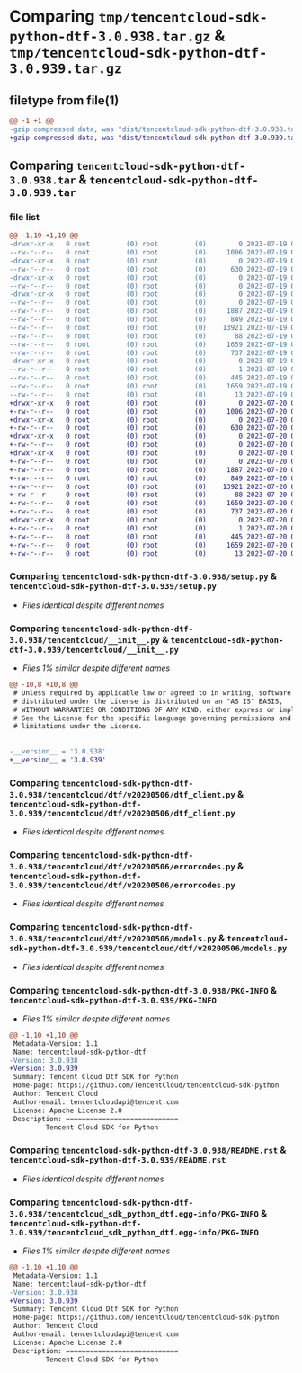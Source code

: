 # Comparing `tmp/tencentcloud-sdk-python-dtf-3.0.938.tar.gz` & `tmp/tencentcloud-sdk-python-dtf-3.0.939.tar.gz`

## filetype from file(1)

```diff
@@ -1 +1 @@
-gzip compressed data, was "dist/tencentcloud-sdk-python-dtf-3.0.938.tar", last modified: Wed Jul 19 00:38:12 2023, max compression
+gzip compressed data, was "dist/tencentcloud-sdk-python-dtf-3.0.939.tar", last modified: Thu Jul 20 00:23:11 2023, max compression
```

## Comparing `tencentcloud-sdk-python-dtf-3.0.938.tar` & `tencentcloud-sdk-python-dtf-3.0.939.tar`

### file list

```diff
@@ -1,19 +1,19 @@
-drwxr-xr-x   0 root         (0) root         (0)        0 2023-07-19 00:38:12.000000 tencentcloud-sdk-python-dtf-3.0.938/
--rw-r--r--   0 root         (0) root         (0)     1006 2023-07-19 00:38:11.000000 tencentcloud-sdk-python-dtf-3.0.938/setup.py
-drwxr-xr-x   0 root         (0) root         (0)        0 2023-07-19 00:38:12.000000 tencentcloud-sdk-python-dtf-3.0.938/tencentcloud/
--rw-r--r--   0 root         (0) root         (0)      630 2023-07-19 00:38:11.000000 tencentcloud-sdk-python-dtf-3.0.938/tencentcloud/__init__.py
-drwxr-xr-x   0 root         (0) root         (0)        0 2023-07-19 00:38:12.000000 tencentcloud-sdk-python-dtf-3.0.938/tencentcloud/dtf/
--rw-r--r--   0 root         (0) root         (0)        0 2023-07-19 00:38:11.000000 tencentcloud-sdk-python-dtf-3.0.938/tencentcloud/dtf/__init__.py
-drwxr-xr-x   0 root         (0) root         (0)        0 2023-07-19 00:38:12.000000 tencentcloud-sdk-python-dtf-3.0.938/tencentcloud/dtf/v20200506/
--rw-r--r--   0 root         (0) root         (0)        0 2023-07-19 00:38:11.000000 tencentcloud-sdk-python-dtf-3.0.938/tencentcloud/dtf/v20200506/__init__.py
--rw-r--r--   0 root         (0) root         (0)     1887 2023-07-19 00:38:11.000000 tencentcloud-sdk-python-dtf-3.0.938/tencentcloud/dtf/v20200506/dtf_client.py
--rw-r--r--   0 root         (0) root         (0)      849 2023-07-19 00:38:11.000000 tencentcloud-sdk-python-dtf-3.0.938/tencentcloud/dtf/v20200506/errorcodes.py
--rw-r--r--   0 root         (0) root         (0)    13921 2023-07-19 00:38:11.000000 tencentcloud-sdk-python-dtf-3.0.938/tencentcloud/dtf/v20200506/models.py
--rw-r--r--   0 root         (0) root         (0)       88 2023-07-19 00:38:12.000000 tencentcloud-sdk-python-dtf-3.0.938/setup.cfg
--rw-r--r--   0 root         (0) root         (0)     1659 2023-07-19 00:38:12.000000 tencentcloud-sdk-python-dtf-3.0.938/PKG-INFO
--rw-r--r--   0 root         (0) root         (0)      737 2023-07-19 00:38:11.000000 tencentcloud-sdk-python-dtf-3.0.938/README.rst
-drwxr-xr-x   0 root         (0) root         (0)        0 2023-07-19 00:38:12.000000 tencentcloud-sdk-python-dtf-3.0.938/tencentcloud_sdk_python_dtf.egg-info/
--rw-r--r--   0 root         (0) root         (0)        1 2023-07-19 00:38:12.000000 tencentcloud-sdk-python-dtf-3.0.938/tencentcloud_sdk_python_dtf.egg-info/dependency_links.txt
--rw-r--r--   0 root         (0) root         (0)      445 2023-07-19 00:38:12.000000 tencentcloud-sdk-python-dtf-3.0.938/tencentcloud_sdk_python_dtf.egg-info/SOURCES.txt
--rw-r--r--   0 root         (0) root         (0)     1659 2023-07-19 00:38:12.000000 tencentcloud-sdk-python-dtf-3.0.938/tencentcloud_sdk_python_dtf.egg-info/PKG-INFO
--rw-r--r--   0 root         (0) root         (0)       13 2023-07-19 00:38:12.000000 tencentcloud-sdk-python-dtf-3.0.938/tencentcloud_sdk_python_dtf.egg-info/top_level.txt
+drwxr-xr-x   0 root         (0) root         (0)        0 2023-07-20 00:23:11.000000 tencentcloud-sdk-python-dtf-3.0.939/
+-rw-r--r--   0 root         (0) root         (0)     1006 2023-07-20 00:23:11.000000 tencentcloud-sdk-python-dtf-3.0.939/setup.py
+drwxr-xr-x   0 root         (0) root         (0)        0 2023-07-20 00:23:11.000000 tencentcloud-sdk-python-dtf-3.0.939/tencentcloud/
+-rw-r--r--   0 root         (0) root         (0)      630 2023-07-20 00:23:11.000000 tencentcloud-sdk-python-dtf-3.0.939/tencentcloud/__init__.py
+drwxr-xr-x   0 root         (0) root         (0)        0 2023-07-20 00:23:11.000000 tencentcloud-sdk-python-dtf-3.0.939/tencentcloud/dtf/
+-rw-r--r--   0 root         (0) root         (0)        0 2023-07-20 00:23:11.000000 tencentcloud-sdk-python-dtf-3.0.939/tencentcloud/dtf/__init__.py
+drwxr-xr-x   0 root         (0) root         (0)        0 2023-07-20 00:23:11.000000 tencentcloud-sdk-python-dtf-3.0.939/tencentcloud/dtf/v20200506/
+-rw-r--r--   0 root         (0) root         (0)        0 2023-07-20 00:23:11.000000 tencentcloud-sdk-python-dtf-3.0.939/tencentcloud/dtf/v20200506/__init__.py
+-rw-r--r--   0 root         (0) root         (0)     1887 2023-07-20 00:23:11.000000 tencentcloud-sdk-python-dtf-3.0.939/tencentcloud/dtf/v20200506/dtf_client.py
+-rw-r--r--   0 root         (0) root         (0)      849 2023-07-20 00:23:11.000000 tencentcloud-sdk-python-dtf-3.0.939/tencentcloud/dtf/v20200506/errorcodes.py
+-rw-r--r--   0 root         (0) root         (0)    13921 2023-07-20 00:23:11.000000 tencentcloud-sdk-python-dtf-3.0.939/tencentcloud/dtf/v20200506/models.py
+-rw-r--r--   0 root         (0) root         (0)       88 2023-07-20 00:23:11.000000 tencentcloud-sdk-python-dtf-3.0.939/setup.cfg
+-rw-r--r--   0 root         (0) root         (0)     1659 2023-07-20 00:23:11.000000 tencentcloud-sdk-python-dtf-3.0.939/PKG-INFO
+-rw-r--r--   0 root         (0) root         (0)      737 2023-07-20 00:23:11.000000 tencentcloud-sdk-python-dtf-3.0.939/README.rst
+drwxr-xr-x   0 root         (0) root         (0)        0 2023-07-20 00:23:11.000000 tencentcloud-sdk-python-dtf-3.0.939/tencentcloud_sdk_python_dtf.egg-info/
+-rw-r--r--   0 root         (0) root         (0)        1 2023-07-20 00:23:11.000000 tencentcloud-sdk-python-dtf-3.0.939/tencentcloud_sdk_python_dtf.egg-info/dependency_links.txt
+-rw-r--r--   0 root         (0) root         (0)      445 2023-07-20 00:23:11.000000 tencentcloud-sdk-python-dtf-3.0.939/tencentcloud_sdk_python_dtf.egg-info/SOURCES.txt
+-rw-r--r--   0 root         (0) root         (0)     1659 2023-07-20 00:23:11.000000 tencentcloud-sdk-python-dtf-3.0.939/tencentcloud_sdk_python_dtf.egg-info/PKG-INFO
+-rw-r--r--   0 root         (0) root         (0)       13 2023-07-20 00:23:11.000000 tencentcloud-sdk-python-dtf-3.0.939/tencentcloud_sdk_python_dtf.egg-info/top_level.txt
```

### Comparing `tencentcloud-sdk-python-dtf-3.0.938/setup.py` & `tencentcloud-sdk-python-dtf-3.0.939/setup.py`

 * *Files identical despite different names*

### Comparing `tencentcloud-sdk-python-dtf-3.0.938/tencentcloud/__init__.py` & `tencentcloud-sdk-python-dtf-3.0.939/tencentcloud/__init__.py`

 * *Files 1% similar despite different names*

```diff
@@ -10,8 +10,8 @@
 # Unless required by applicable law or agreed to in writing, software
 # distributed under the License is distributed on an "AS IS" BASIS,
 # WITHOUT WARRANTIES OR CONDITIONS OF ANY KIND, either express or implied.
 # See the License for the specific language governing permissions and
 # limitations under the License.
 
 
-__version__ = '3.0.938'
+__version__ = '3.0.939'
```

### Comparing `tencentcloud-sdk-python-dtf-3.0.938/tencentcloud/dtf/v20200506/dtf_client.py` & `tencentcloud-sdk-python-dtf-3.0.939/tencentcloud/dtf/v20200506/dtf_client.py`

 * *Files identical despite different names*

### Comparing `tencentcloud-sdk-python-dtf-3.0.938/tencentcloud/dtf/v20200506/errorcodes.py` & `tencentcloud-sdk-python-dtf-3.0.939/tencentcloud/dtf/v20200506/errorcodes.py`

 * *Files identical despite different names*

### Comparing `tencentcloud-sdk-python-dtf-3.0.938/tencentcloud/dtf/v20200506/models.py` & `tencentcloud-sdk-python-dtf-3.0.939/tencentcloud/dtf/v20200506/models.py`

 * *Files identical despite different names*

### Comparing `tencentcloud-sdk-python-dtf-3.0.938/PKG-INFO` & `tencentcloud-sdk-python-dtf-3.0.939/PKG-INFO`

 * *Files 1% similar despite different names*

```diff
@@ -1,10 +1,10 @@
 Metadata-Version: 1.1
 Name: tencentcloud-sdk-python-dtf
-Version: 3.0.938
+Version: 3.0.939
 Summary: Tencent Cloud Dtf SDK for Python
 Home-page: https://github.com/TencentCloud/tencentcloud-sdk-python
 Author: Tencent Cloud
 Author-email: tencentcloudapi@tencent.com
 License: Apache License 2.0
 Description: ============================
         Tencent Cloud SDK for Python
```

### Comparing `tencentcloud-sdk-python-dtf-3.0.938/README.rst` & `tencentcloud-sdk-python-dtf-3.0.939/README.rst`

 * *Files identical despite different names*

### Comparing `tencentcloud-sdk-python-dtf-3.0.938/tencentcloud_sdk_python_dtf.egg-info/PKG-INFO` & `tencentcloud-sdk-python-dtf-3.0.939/tencentcloud_sdk_python_dtf.egg-info/PKG-INFO`

 * *Files 1% similar despite different names*

```diff
@@ -1,10 +1,10 @@
 Metadata-Version: 1.1
 Name: tencentcloud-sdk-python-dtf
-Version: 3.0.938
+Version: 3.0.939
 Summary: Tencent Cloud Dtf SDK for Python
 Home-page: https://github.com/TencentCloud/tencentcloud-sdk-python
 Author: Tencent Cloud
 Author-email: tencentcloudapi@tencent.com
 License: Apache License 2.0
 Description: ============================
         Tencent Cloud SDK for Python
```

